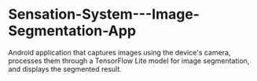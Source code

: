 # Sensation-System---Image-Segmentation-App
Android application that captures images using the device's camera, processes them through a TensorFlow Lite model for image segmentation, and displays the segmented result.
